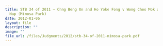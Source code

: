 ```yaml
---
title: STB 34 of 2011 – Chng Beng Un and Ho Yoke Fong v Wong Choo Mok and Foo Li
  Nap (Mimosa Park)
date: 2012-01-06
layout: file
description: ""
image: ""
file_url: /files/Judgments/2012/stb-34-of-2011-mimosa-park.pdf
---
```

